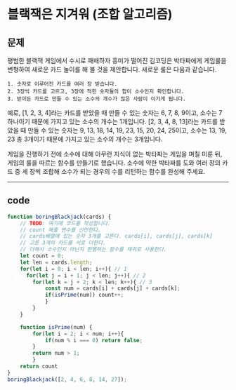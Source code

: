 # 블랙잭은 지겨워 (조합 알고리즘)

## 문제

평범한 블랙잭 게임에서 수시로 패배하자 흥미가 떨어진 김코딩은 박타짜에게 게임룰을 변형하여 새로운 카드 놀이를 해 볼 것을 제안합니다. 새로운 룰은 다음과 같습니다. 

```
1. 숫자로 이루어진 카드를 여러 장 받습니다.
2. 3장씩 카드를 고르고, 3장에 적힌 숫자들의 합이 소수인지 확인합니다.
3. 받아든 카드로 만들 수 있는 소수의 개수가 많은 사람이 이기게 됩니다.
```

예로, [1, 2, 3, 4]라는 카드를 받았을 때 만들 수 있는 숫자는 6, 7, 8, 9이고, 소수는 7 하나이기 때문에 가지고 있는 소수의 개수는 1개입니다. [2, 3, 4, 8, 13]라는 카드를 받았을 때 만들 수 있는 숫자는 9, 13, 18, 14, 19, 23, 15, 20, 24, 25이고, 소수는 13, 19, 23 총 3개이기 때문에 가지고 있는 소수의 개수는 3개입니다.

게임을 진행하기 전에 소수에 대해 아무런 지식이 없는 박타짜는 게임을 며칠 미룬 뒤, 게임의 룰을 따르는 함수를 만들기로 했습니다. 소수에 약한 박타짜를 도와 여러 장의 카드 중 세 장씩 조합해 소수가 되는 경우의 수를 리턴하는 함수를 완성해 주세요.

---

## code

```javascript
function boringBlackjack(cards) {
    // TODO: 여기에 코드를 작성합니다.
    // count 해줄 변수를 선언한다.
    // cards배열에 있는 숫자 3개를 고른다. cards[i], cards[j], cards[k]
    // 고른 3개의 카드를 서로 더한다.
    // 더해서 소수인지 아닌지 판별하는 함수를 재귀로 사용한다.
    let count = 0;
    let len = cards.length;
    for(let i = 0; i < len; i++){ // 1
      for(let j = i + 1; j < len; j++){ // 2
        for(let k = j + 2; k < len; k++){ // 3
            const num = cards[i] + cards[j] + cards[k];
            if(isPrime(num)) count++;
            }
        }
    }

    function isPrime(num) {
        for(let i = 2; i < num; i++){
            if(num % i === 0) return false;
        }
        return num > 1;
        } 
    return count
}
boringBlackjack([2, 4, 6, 8, 14, 27]);
```


